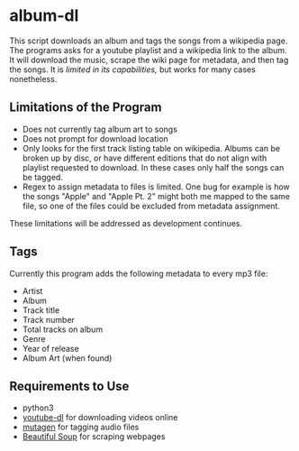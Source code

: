 # album-dl

This script downloads an album and tags the songs from a wikipedia page.  The programs asks for a youtube playlist and a wikipedia link to the album.  It will download the music, scrape the wiki page for metadata, and then tag the songs.  It is _limited in its capabilities,_ but works for many cases nonetheless.

## Limitations of the Program
* Does not currently tag album art to songs
* Does not prompt for download location
* Only looks for the first track listing table on wikipedia.  Albums can be broken up by disc, or have different editions that do not align with playlist requested to download.  In these cases only half the songs can be tagged.
* Regex to assign metadata to files is limited.  One bug for example is how the songs "Apple" and "Apple Pt. 2" might both me mapped to the same file, so one of the files could be excluded from metadata assignment.

These limitations will be addressed as development continues.

## Tags

Currently this program adds the following metadata to every mp3 file:
* Artist
* Album
* Track title
* Track number
* Total tracks on album
* Genre
* Year of release
* Album Art (when found)

## Requirements to Use
* python3
* [youtube-dl](https://github.com/ytdl-org/youtube-dl/blob/master/README.md) for downloading videos online
* [mutagen](https://mutagen.readthedocs.io/en/latest/) for tagging audio files
* [Beautiful Soup](https://www.crummy.com/software/BeautifulSoup/#Download) for scraping webpages